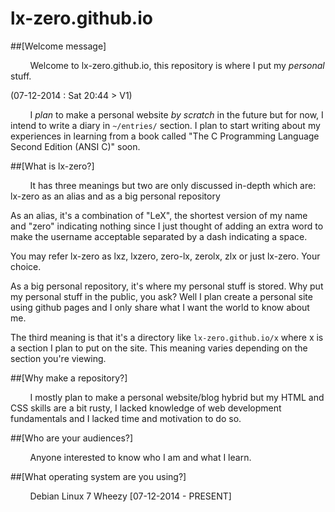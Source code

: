 lx-zero.github.io
=================

##[Welcome message]

&nbsp;&nbsp;&nbsp;&nbsp;&nbsp;&nbsp;&nbsp;&nbsp;Welcome to lx-zero.github.io, this repository is where I put my *personal*
stuff.

(07-12-2014 : Sat 20:44 > V1)

&nbsp;&nbsp;&nbsp;&nbsp;&nbsp;&nbsp;&nbsp;&nbsp;I *plan* to make a personal website *by scratch* in the future but for now,
I intend to write a diary in `~/entries/` section. I plan to start writing about my experiences in learning from a book
called "The C Programming Language Second Edition (ANSI C)" soon.

##[What is lx-zero?]

&nbsp;&nbsp;&nbsp;&nbsp;&nbsp;&nbsp;&nbsp;&nbsp;It has three meanings but two are only discussed in-depth which are:
lx-zero as an alias and as a big personal repository

As an alias, it's a combination of "LeX", the shortest version of my name and "zero" indicating nothing since I just thought
of adding an extra word to make the username acceptable separated by a dash indicating a space.

You may refer lx-zero as lxz, lxzero, zero-lx, zerolx, zlx or just lx-zero. Your choice.

As a big personal repository, it's where my personal stuff is stored. Why put my personal stuff in the public, you ask? Well
I plan create a personal site using github pages and I only share what I want the world to know about me.

The third meaning is that it's a directory like `lx-zero.github.io/x` where x is a section I plan to put on the site. 
This meaning varies depending on the section you're viewing.

##[Why make a repository?]

&nbsp;&nbsp;&nbsp;&nbsp;&nbsp;&nbsp;&nbsp;&nbsp;I mostly plan to make a personal website/blog hybrid but my HTML and CSS
skills are a bit rusty, I lacked knowledge of web development fundamentals and I lacked time and motivation to do so.

##[Who are your audiences?]

&nbsp;&nbsp;&nbsp;&nbsp;&nbsp;&nbsp;&nbsp;&nbsp;Anyone interested to know who I am and what I learn.

##[What operating system are you using?]

&nbsp;&nbsp;&nbsp;&nbsp;&nbsp;&nbsp;&nbsp;&nbsp;Debian Linux 7 Wheezy [07-12-2014 - PRESENT]


